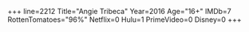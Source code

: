 +++
line=2212
Title="Angie Tribeca"
Year=2016
Age="16+"
IMDb=7
RottenTomatoes="96%"
Netflix=0
Hulu=1
PrimeVideo=0
Disney=0
+++


